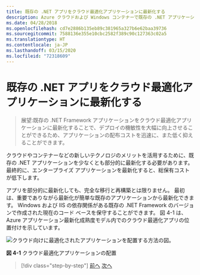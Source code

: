 ```yaml
---
title: 既存の .NET アプリをクラウド最適化アプリケーションに最新化する
description: Azure クラウドおよび Windows コンテナーで既存の .NET アプリケーションを最新化する
ms.date: 04/28/2018
ms.openlocfilehash: cd7e2886b135eb89c381965a327b6e62baa39736
ms.sourcegitcommit: 7588136e355e10cbc2582f389c90c127363c02a5
ms.translationtype: HT
ms.contentlocale: ja-JP
ms.lasthandoff: 03/15/2020
ms.locfileid: "72318609"
---
```

# <a name="modernize-existing-net-apps-to-cloud-optimized-applications"></a>既存の .NET アプリをクラウド最適化アプリケーションに最新化する

> 展望:既存の .NET Framework アプリケーションをクラウド最適化アプリケーションに最新化することで、デプロイの機敏性を大幅に向上させることができるため、アプリケーションの配布コストを迅速に、また低く抑えることができます。

クラウドやコンテナーなどの新しいテクノロジのメリットを活用するために、既存の .NET アプリケーションを少なくとも部分的に最新化する必要があります。 最終的に、エンタープライズ アプリケーションを最新化すると、総保有コストが低下します。

アプリを部分的に最新化しても、完全な移行と再構築とは限りません。 最初は、重要でありながら最新化が簡単な既存のアプリケーションから最新化できます。 Windows および IIS の依存関係がある既存の .NET Framework のバージョンで作成された現在のコード ベースを保守することができます。 図 4-1 は、Azure アプリケーション最新化成熟度モデル内でのクラウド最適化アプリの位置付けを示しています。

![クラウド向けに最適化されたアプリケーションを配置する方法の図。](./media/index/position-cloud-optimized-application.png)

**図 4-1** クラウド最適化アプリケーションの配置

>[!div class="step-by-step"]
>[前へ](../migrate-your-relational-databases-to-azure.md)
>[次へ](reasons-to-modernize-existing-net-apps-to-cloud-optimized-applications.md)
